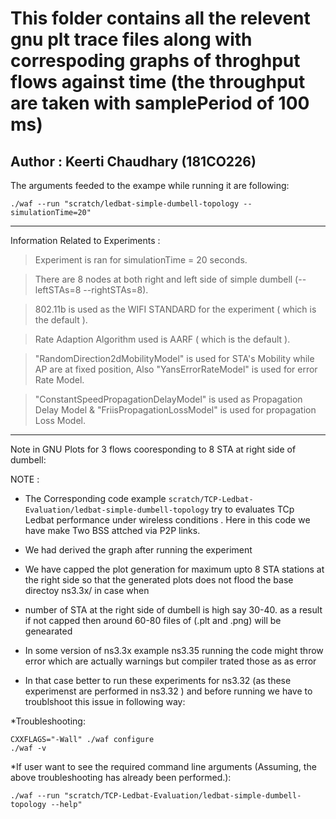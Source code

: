 # This folder contains all the relevent gnu plt trace files along with correspoding graphs of throghput flows against time (the throughput are taken with samplePeriod of 100 ms) 

## Author : Keerti Chaudhary (181CO226)

The arguments feeded to the exampe while running it are following: 

    ./waf --run "scratch/ledbat-simple-dumbell-topology --simulationTime=20" 
  
  ***
  
Information Related to Experiments :

  > Experiment is ran for simulationTime = 20 seconds.
 
  > There are 8 nodes at both right and left side of simple dumbell (--leftSTAs=8 --rightSTAs=8).

  > 802.11b is used as the WIFI STANDARD for the experiment ( which is the default ).

  > Rate Adaption Algorithm used is  AARF ( which is the default ).

  > "RandomDirection2dMobilityModel" is used for STA's Mobility while AP are at fixed position, Also "YansErrorRateModel" is used for error Rate Model.
  
  > "ConstantSpeedPropagationDelayModel" is used as Propagation Delay Model & "FriisPropagationLossModel" is used for propagation Loss Model. 
***


Note in GNU Plots for 3 flows cooresponding to 8 STA at right side of dumbell:       
        
        
NOTE :



* The Corresponding code example `scratch/TCP-Ledbat-Evaluation/ledbat-simple-dumbell-topology` try to evaluates TCp Ledbat performance under wireless conditions . Here in this code we have make Two BSS attched via P2P links.
* We had derived the graph after running the experiment 
* We have capped the plot generation for maximum upto  8 STA stations at the right side so that the generated plots does not  flood the base directoy ns3.3x/ in case when 
* number of STA at the right side of dumbell is high say 30-40. as a result if not capped then around 60-80 files of (.plt and .png) will be genearated 

* In some version of ns3.3x example ns3.35 running the code might throw error which are actually warnings but compiler trated those as as error


* In that case better to run these experiments for ns3.32 (as these experimenst are performed in ns3.32 ) and before running we have to troublshoot this issue in following way:

*Troubleshooting:

    CXXFLAGS="-Wall" ./waf configure 
    ./waf -v

   
   
*If user want to see the required command line arguments (Assuming, the above troubleshooting has already been performed.):
 
    ./waf --run "scratch/TCP-Ledbat-Evaluation/ledbat-simple-dumbell-topology --help" 
    
